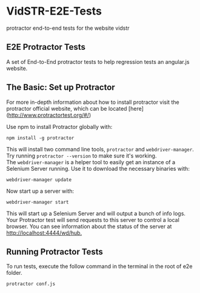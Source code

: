 # VidSTR-E2E-Tests
protractor end-to-end tests for the website vidstr

## E2E Protractor Tests 

A set of End-to-End protractor tests to help regression tests an angular.js website.

## The Basic: Set up Protractor
For more in-depth information about how to install protractor visit the protractor official website, which can be located [here] (http://www.protractortest.org/#/) 

Use npm to install Protractor globally with:

~~~
npm install -g protractor
~~~

This will install two command line tools, `protractor` and `webdriver-manager`. Try running `protractor --version` to make sure it's working.  
The `webdriver-manager` is a helper tool to easily get an instance of a Selenium Server running. Use it to download the necessary binaries with:

```
webdriver-manager update
```
Now start up a server with:

```
webdriver-manager start
```
This will start up a Selenium Server and will output a bunch of info logs. Your Protractor test will send requests to this server to control a local browser. You can see information about the status of the server at [http://localhost:4444/wd/hub.](http://localhost:4444/wd/hub/static/resource/hub.html)

## Running Protractor Tests
To run tests, execute the follow command in the terminal in the root of e2e folder.

```
protractor conf.js
```